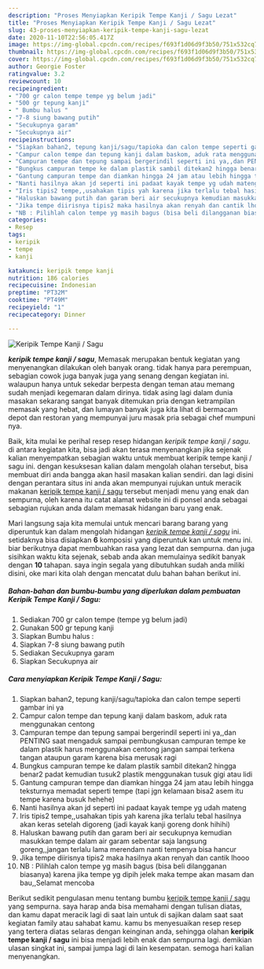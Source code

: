 ```yaml
---
description: "Proses Menyiapkan Keripik Tempe Kanji / Sagu Lezat"
title: "Proses Menyiapkan Keripik Tempe Kanji / Sagu Lezat"
slug: 43-proses-menyiapkan-keripik-tempe-kanji-sagu-lezat
date: 2020-11-10T22:56:05.417Z
image: https://img-global.cpcdn.com/recipes/f693f1d06d9f3b50/751x532cq70/keripik-tempe-kanji-sagu-foto-resep-utama.jpg
thumbnail: https://img-global.cpcdn.com/recipes/f693f1d06d9f3b50/751x532cq70/keripik-tempe-kanji-sagu-foto-resep-utama.jpg
cover: https://img-global.cpcdn.com/recipes/f693f1d06d9f3b50/751x532cq70/keripik-tempe-kanji-sagu-foto-resep-utama.jpg
author: Georgie Foster
ratingvalue: 3.2
reviewcount: 10
recipeingredient:
- "700 gr calon tempe tempe yg belum jadi"
- "500 gr tepung kanji"
- " Bumbu halus "
- "7-8 siung bawang putih"
- "Secukupnya garam"
- "Secukupnya air"
recipeinstructions:
- "Siapkan bahan2, tepung kanji/sagu/tapioka dan calon tempe seperti gambar ini ya"
- "Campur calon tempe dan tepung kanji dalam baskom, aduk rata menggunakan centong"
- "Campuran tempe dan tepung sampai bergerindil seperti ini ya,,dan PENTING saat mengaduk sampai pembungkusan campuran tempe ke dalam plastik harus menggunakan centong jangan sampai terkena tangan ataupun garam karena bisa merusak ragi"
- "Bungkus campuran tempe ke dalam plastik sambil ditekan2 hingga benar2 padat kemudian tusuk2 plastik menggunakan tusuk gigi atau lidi"
- "Gantung campuran tempe dan diamkan hingga 24 jam atau lebih hingga teksturnya memadat seperti tempe (tapi jgn kelamaan bisa2 asem itu tempe karena busuk hehehe)"
- "Nanti hasilnya akan jd seperti ini padaat kayak tempe yg udah mateng"
- "Iris tipis2 tempe,,usahakan tipis yah karena jika terlalu tebal hasilnya akan keras setelah digoreng (jadi kayak kanji goreng donk hihihi)"
- "Haluskan bawang putih dan garam beri air secukupnya kemudian masukkan tempe dalam air garam sebentar saja langsung goreng,,jangan terlalu lama merendam nanti tempenya bisa hancur"
- "Jika tempe diirisnya tipis2 maka hasilnya akan renyah dan cantik lhooo"
- "NB : Pilihlah calon tempe yg masih bagus (bisa beli dilangganan biasanya) karena jika tempe yg dipih jelek maka tempe akan masam dan bau,,Selamat mencoba"
categories:
- Resep
tags:
- keripik
- tempe
- kanji

katakunci: keripik tempe kanji 
nutrition: 186 calories
recipecuisine: Indonesian
preptime: "PT32M"
cooktime: "PT49M"
recipeyield: "1"
recipecategory: Dinner

---
```



![Keripik Tempe Kanji / Sagu](https://img-global.cpcdn.com/recipes/f693f1d06d9f3b50/751x532cq70/keripik-tempe-kanji-sagu-foto-resep-utama.jpg)

<b><i>keripik tempe kanji / sagu</i></b>, Memasak merupakan bentuk kegiatan yang menyenangkan dilakukan oleh banyak orang. tidak hanya para perempuan, sebagian cowok juga banyak juga yang senang dengan kegiatan ini. walaupun hanya untuk sekedar berpesta dengan teman atau memang sudah menjadi kegemaran dalam dirinya. tidak asing lagi dalam dunia masakan sekarang sangat banyak ditemukan pria dengan ketrampilan memasak yang hebat, dan lumayan banyak juga kita lihat di bermacam depot dan restoran yang mempunyai juru masak pria sebagai chef mumpuni nya.

Baik, kita mulai ke perihal resep resep hidangan <i>keripik tempe kanji / sagu</i>. di antara kegiatan kita, bisa jadi akan terasa menyenangkan jika sejenak kalian menyempatkan sebagian waktu untuk membuat keripik tempe kanji / sagu ini. dengan kesuksesan kalian dalam mengolah olahan tersebut, bisa membuat diri anda bangga akan hasil masakan kalian sendiri. dan lagi disini dengan perantara situs ini anda akan mempunyai rujukan untuk meracik makanan <u>keripik tempe kanji / sagu</u> tersebut menjadi menu yang enak dan sempurna, oleh karena itu catat alamat website ini di ponsel anda sebagai sebagian rujukan anda dalam memasak hidangan baru yang enak.




Mari langsung saja kita memulai untuk mencari barang barang yang diperuntuk kan dalam mengolah hidangan <u><i>keripik tempe kanji / sagu</i></u> ini. setidaknya bisa disiapkan <b>6</b> komposisi yang diperuntuk kan untuk menu ini. biar berikutnya dapat membuahkan rasa yang lezat dan sempurna. dan juga sisihkan waktu kita sejenak, sebab anda akan memulainya sedikit banyak dengan <b>10</b> tahapan. saya ingin segala yang dibutuhkan sudah anda miliki disini, oke mari kita olah dengan mencatat dulu bahan bahan berikut ini.

<!--inarticleads1-->

##### Bahan-bahan dan bumbu-bumbu yang diperlukan dalam pembuatan Keripik Tempe Kanji / Sagu:

1. Sediakan 700 gr calon tempe (tempe yg belum jadi)
1. Gunakan 500 gr tepung kanji
1. Siapkan  Bumbu halus :
1. Siapkan 7-8 siung bawang putih
1. Sediakan Secukupnya garam
1. Siapkan Secukupnya air




<!--inarticleads2-->

##### Cara menyiapkan Keripik Tempe Kanji / Sagu:

1. Siapkan bahan2, tepung kanji/sagu/tapioka dan calon tempe seperti gambar ini ya
1. Campur calon tempe dan tepung kanji dalam baskom, aduk rata menggunakan centong
1. Campuran tempe dan tepung sampai bergerindil seperti ini ya,,dan PENTING saat mengaduk sampai pembungkusan campuran tempe ke dalam plastik harus menggunakan centong jangan sampai terkena tangan ataupun garam karena bisa merusak ragi
1. Bungkus campuran tempe ke dalam plastik sambil ditekan2 hingga benar2 padat kemudian tusuk2 plastik menggunakan tusuk gigi atau lidi
1. Gantung campuran tempe dan diamkan hingga 24 jam atau lebih hingga teksturnya memadat seperti tempe (tapi jgn kelamaan bisa2 asem itu tempe karena busuk hehehe)
1. Nanti hasilnya akan jd seperti ini padaat kayak tempe yg udah mateng
1. Iris tipis2 tempe,,usahakan tipis yah karena jika terlalu tebal hasilnya akan keras setelah digoreng (jadi kayak kanji goreng donk hihihi)
1. Haluskan bawang putih dan garam beri air secukupnya kemudian masukkan tempe dalam air garam sebentar saja langsung goreng,,jangan terlalu lama merendam nanti tempenya bisa hancur
1. Jika tempe diirisnya tipis2 maka hasilnya akan renyah dan cantik lhooo
1. NB : Pilihlah calon tempe yg masih bagus (bisa beli dilangganan biasanya) karena jika tempe yg dipih jelek maka tempe akan masam dan bau,,Selamat mencoba




Berikut sedikit pengulasan menu tentang bumbu <u>keripik tempe kanji / sagu</u> yang sempurna. saya harap anda bisa memahami dengan tulisan diatas, dan kamu dapat meracik lagi di saat lain untuk di sajikan dalam saat saat kegiatan family atau sahabat kamu. kamu bs menyesuaikan resep resep yang tertera diatas selaras dengan keinginan anda, sehingga olahan <b>keripik tempe kanji / sagu</b> ini bisa menjadi lebih enak dan sempurna lagi. demikian ulasan singkat ini, sampai jumpa lagi di lain kesempatan. semoga hari kalian menyenangkan.
